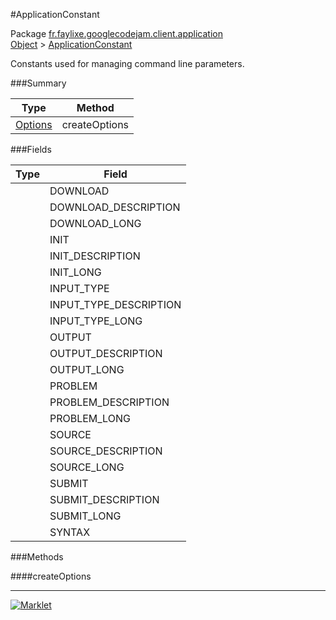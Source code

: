 #ApplicationConstant

Package [fr.faylixe.googlecodejam.client.application](../)<br>
[Object](../../../../java/langObject.md) > [ApplicationConstant](ApplicationConstant.md)

<p>Constants used for managing command
 line parameters.</p>

###Summary


| Type | Method |
| --- | --- |
| [Options](../../../../org/apache/commons/cliOptions.md) | createOptions |

###Fields


| Type | Field |
| --- | --- |
|  | DOWNLOAD |
|  | DOWNLOAD_DESCRIPTION |
|  | DOWNLOAD_LONG |
|  | INIT |
|  | INIT_DESCRIPTION |
|  | INIT_LONG |
|  | INPUT_TYPE |
|  | INPUT_TYPE_DESCRIPTION |
|  | INPUT_TYPE_LONG |
|  | OUTPUT |
|  | OUTPUT_DESCRIPTION |
|  | OUTPUT_LONG |
|  | PROBLEM |
|  | PROBLEM_DESCRIPTION |
|  | PROBLEM_LONG |
|  | SOURCE |
|  | SOURCE_DESCRIPTION |
|  | SOURCE_LONG |
|  | SUBMIT |
|  | SUBMIT_DESCRIPTION |
|  | SUBMIT_LONG |
|  | SYNTAX |

###Methods

####createOptions


---
[![Marklet](https://img.shields.io/badge/Generated%20by-Marklet-green.svg)](https://github.com/Faylixe/marklet)